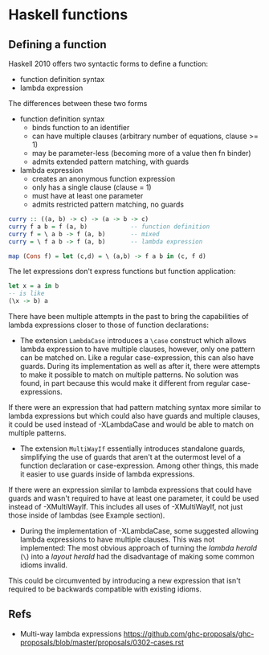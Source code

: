 # Haskell functions

## Defining a function

Haskell 2010 offers two syntactic forms to define a function:
- function definition syntax
- lambda expression

The differences between these two forms
- function definition syntax
  - binds function to an identifier
  - can have multiple clauses (arbitrary number of equations, clause >= 1)
  - may be parameter-less (becoming more of a value then fn binder)
  - admits extended pattern matching, with guards
- lambda expression
  - creates an anonymous function expression
  - only has a single clause (clause = 1)
  - must have at least one parameter
  - admits restricted pattern matching, no guards

```hs
curry :: ((a, b) -> c) -> (a -> b -> c)
curry f a b = f (a, b)            -- function definition
curry f = \ a b -> f (a, b)       -- mixed
curry = \ f a b -> f (a, b)       -- lambda expression

map (Cons f) = let (c,d) = \ (a,b) -> f a b in (c, f d)
```

The let expressions don't express functions but function application:

```hs
let x = a in b
-- is like
(\x -> b) a
```

There have been multiple attempts in the past to bring the capabilities of lambda expressions closer to those of function declarations:

* The extension `LambdaCase` introduces a `\case` construct which allows lambda expression to have multiple clauses, however, only one pattern can be matched on. Like a regular case-expression, this can also have guards. During its implementation as well as after it, there were attempts to make it possible to match on multiple patterns. No solution was found, in part because this would make it different from regular case-expressions.

If there were an expression that had pattern matching syntax more similar to lambda expressions but which could also have guards and multiple clauses, it could be used instead of -XLambdaCase and would be able to match on multiple patterns.

* The extension `MultiWayIf` essentially introduces standalone guards, simplifying the use of guards that aren't at the outermost level of a function declaration or case-expression. Among other things, this made it easier to use guards inside of lambda expressions.

If there were an expression similar to lambda expressions that could have guards and wasn't required to have at least one parameter, it could be used instead of -XMultiWayIf. This includes all uses of -XMultiWayIf, not just those inside of lambdas (see Example section).

* During the implementation of -XLambdaCase, some suggested allowing lambda expressions to have multiple clauses. This was not implemented: The most obvious approach of turning the *lambda herald* (`\`) into a *layout herald* had the disadvantage of making some common idioms invalid.

This could be circumvented by introducing a new expression that isn't required to be backwards compatible with existing idioms.




## Refs

- Multi-way lambda expressions
https://github.com/ghc-proposals/ghc-proposals/blob/master/proposals/0302-cases.rst
